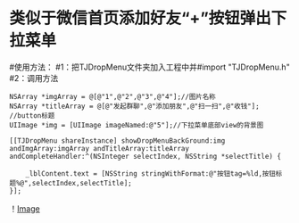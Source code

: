 # 类似于微信首页添加好友“+”按钮弹出下拉菜单
#使用方法：
#1：把TJDropMenu文件夹加入工程中并#import "TJDropMenu.h"
#2：调用方法
 
    NSArray *imgArray = @[@"1",@"2",@"3",@"4"];//图片名称
    NSArray *titleArray = @[@"发起群聊",@"添加朋友",@"扫一扫",@"收钱"]; //button标题
    UIImage *img = [UIImage imageNamed:@"5"];//下拉菜单底部view的背景图
    
    [[TJDropMenu shareInstance] showDropMenuBackGround:img andImgArray:imgArray andTitleArray:titleArray andCompleteHandler:^(NSInteger selectIndex, NSString *selectTitle) {
        
        _lblContent.text = [NSString stringWithFormat:@"按钮tag=%ld,按钮标题%@",selectIndex,selectTitle];
    }];

！[Image](https://github.com/KBvsMJ/WechatDropMenuDemo/blob/master/demogif/1.gif)
